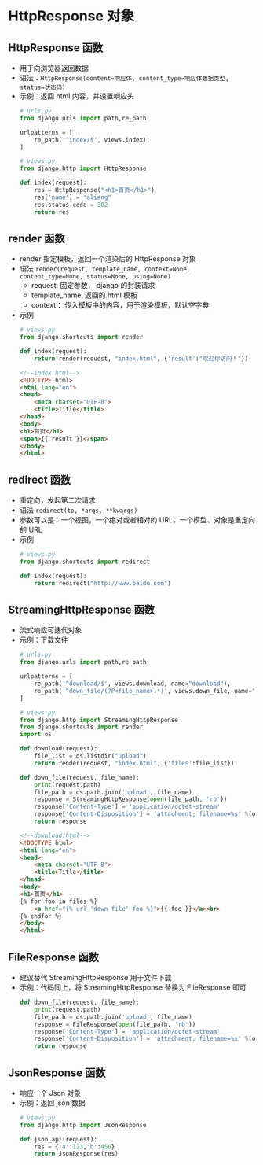 # HttpResponse 对象
## HttpResponse 函数
- 用于向浏览器返回数据
- 语法：`HttpResponse(content=响应体, content_type=响应体数据类型, status=状态码)`
- 示例：返回 html 内容，并设置响应头
    ```python
    # urls.py
    from django.urls import path,re_path

    urlpatterns = [
        re_path('^index/$', views.index),
    ]
    ```
    ```python
    # views.py
    from django.http import HttpResponse

    def index(request):
        res = HttpResponse("<h1>首页</h1>")
        res['name'] = "aliang"
        res.status_code = 302
        return res
    ```

## render 函数
- render 指定模板，返回一个渲染后的 HttpResponse 对象
- 语法 `render(request, template_name, context=None, content_type=None, status=None, using=None)`
    - request: 固定参数， django 的封装请求
    - template_name: 返回的 html 模板
    - context： 传入模板中的内容，用于渲染模板，默认空字典
- 示例
    ```python
    # views.py
    from django.shortcuts import render

    def index(request):
        return render(request, "index.html", {'result':"欢迎你访问！"})
    ```
    ```html
    <!--index.html-->
    <!DOCTYPE html>
    <html lang="en">
    <head>
        <meta charset="UTF-8">
        <title>Title</title>
    </head>
    <body>
    <h1>首页</h1>
    <span>{{ result }}</span>
    </body>
    </html>
    ```

## redirect 函数
- 重定向，发起第二次请求
- 语法 `redirect(to, *args, **kwargs)`
- 参数可以是：一个视图，一个绝对或者相对的 URL，一个模型、对象是重定向的 URL
- 示例
    ```python
    # views.py
    from django.shortcuts import redirect

    def index(request):
        return redirect("http://www.baidu.com")
    ```

## StreamingHttpResponse 函数
- 流式响应可迭代对象
- 示例：下载文件
    ```python
    # urls.py
    from django.urls import path,re_path

    urlpatterns = [
        re_path('^download/$', views.download, name="download"),
        re_path('^down_file/(?P<file_name>.*)', views.down_file, name="down_file")
    ]
    ```
    ```python
    # views.py
    from django.http import StreamingHttpResponse
    from django.shortcuts import render
    import os

    def download(request):
        file_list = os.listdir("upload")
        return render(request, "index.html", {'files':file_list})

    def down_file(request, file_name):
        print(request.path)
        file_path = os.path.join('upload', file_name)
        response = StreamingHttpResponse(open(file_path, 'rb'))
        response['Content-Type'] = 'application/octet-stream'
        response['Content-Disposition'] = 'attachment; filename=%s' %(os.path.basename(file_path))
        return response
    ```
    ```html
    <!--download.html-->
    <!DOCTYPE html>
    <html lang="en">
    <head>
        <meta charset="UTF-8">
        <title>Title</title>
    </head>
    <body>
    <h1>首页</h1>
    {% for foo in files %}
        <a href="{% url 'down_file' foo %}">{{ foo }}</a><br>
    {% endfor %}
    </body>
    </html>
    ```

## FileResponse 函数
- 建议替代 StreamingHttpResponse 用于文件下载
- 示例：代码同上，将 StreamingHttpResponse 替换为 FileResponse 即可
    ```python
    def down_file(request, file_name):
        print(request.path)
        file_path = os.path.join('upload', file_name)
        response = FileResponse(open(file_path, 'rb'))
        response['Content-Type'] = 'application/octet-stream'
        response['Content-Disposition'] = 'attachment; filename=%s' %(os.path.basename(file_path))
        return response
    ```

## JsonResponse 函数
- 响应一个 Json 对象
- 示例：返回 json 数据
    ```python
    # views.py
    from django.http import JsonResponse

    def json_api(request):
        res = {'a':123,'b':456}
        return JsonResponse(res)
    ```